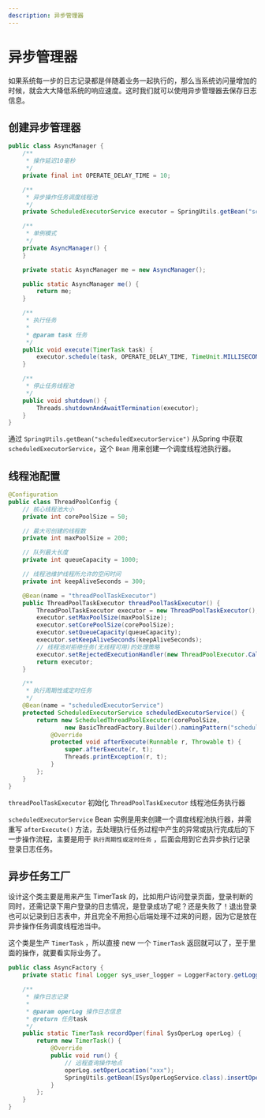 ```yaml
---
description: 异步管理器
---
```


# 异步管理器

如果系统每一步的日志记录都是伴随着业务一起执行的，那么当系统访问量增加的时候，就会大大降低系统的响应速度。这时我们就可以使用异步管理器去保存日志信息。

## 创建异步管理器

```java
public class AsyncManager {
    /**
     * 操作延迟10毫秒
     */
    private final int OPERATE_DELAY_TIME = 10;

    /**
     * 异步操作任务调度线程池
     */
    private ScheduledExecutorService executor = SpringUtils.getBean("scheduledExecutorService");

    /**
     * 单例模式
     */
    private AsyncManager() {
    }

    private static AsyncManager me = new AsyncManager();

    public static AsyncManager me() {
        return me;
    }

    /**
     * 执行任务
     *
     * @param task 任务
     */
    public void execute(TimerTask task) {
        executor.schedule(task, OPERATE_DELAY_TIME, TimeUnit.MILLISECONDS);
    }

    /**
     * 停止任务线程池
     */
    public void shutdown() {
        Threads.shutdownAndAwaitTermination(executor);
    }
}
```

通过 `SpringUtils.getBean("scheduledExecutorService")` 从Spring 中获取 `scheduledExecutorService`，这个 `Bean` 用来创建一个调度线程池执行器。

## 线程池配置

```java
@Configuration
public class ThreadPoolConfig {
    // 核心线程池大小
    private int corePoolSize = 50;

    // 最大可创建的线程数
    private int maxPoolSize = 200;

    // 队列最大长度
    private int queueCapacity = 1000;

    // 线程池维护线程所允许的空闲时间
    private int keepAliveSeconds = 300;

    @Bean(name = "threadPoolTaskExecutor")
    public ThreadPoolTaskExecutor threadPoolTaskExecutor() {
        ThreadPoolTaskExecutor executor = new ThreadPoolTaskExecutor();
        executor.setMaxPoolSize(maxPoolSize);
        executor.setCorePoolSize(corePoolSize);
        executor.setQueueCapacity(queueCapacity);
        executor.setKeepAliveSeconds(keepAliveSeconds);
        // 线程池对拒绝任务(无线程可用)的处理策略
        executor.setRejectedExecutionHandler(new ThreadPoolExecutor.CallerRunsPolicy());
        return executor;
    }

    /**
     * 执行周期性或定时任务
     */
    @Bean(name = "scheduledExecutorService")
    protected ScheduledExecutorService scheduledExecutorService() {
        return new ScheduledThreadPoolExecutor(corePoolSize,
                new BasicThreadFactory.Builder().namingPattern("schedule-pool-%d").daemon(true).build()) {
            @Override
            protected void afterExecute(Runnable r, Throwable t) {
                super.afterExecute(r, t);
                Threads.printException(r, t);
            }
        };
    }
}
```

`threadPoolTaskExecutor` 初始化 `ThreadPoolTaskExecutor` 线程池任务执行器

`scheduledExecutorService` Bean 实例是用来创建一个调度线程池执行器，并需重写 `afterExecute()` 方法，去处理执行任务过程中产生的异常或执行完成后的下一步操作流程，主要是用于 `执行周期性或定时任务` ，后面会用到它去异步执行记录登录日志任务。

## 异步任务工厂

设计这个类主要是用来产生 TimerTask 的，比如用户访问登录页面，登录判断的同时，还需记录下用户登录的日志情况，是登录成功了呢？还是失败了！退出登录也可以记录到日志表中，并且完全不用担心后端处理不过来的问题，因为它是放在异步操作任务调度线程池当中。


这个类是生产 `TimerTask` ，所以直接 new 一个 `TimerTask` 返回就可以了，至于里面的操作，就要看实际业务了。

```java
public class AsyncFactory {
    private static final Logger sys_user_logger = LoggerFactory.getLogger("sys-user");

    /**
     * 操作日志记录
     *
     * @param operLog 操作日志信息
     * @return 任务task
     */
    public static TimerTask recordOper(final SysOperLog operLog) {
        return new TimerTask() {
            @Override
            public void run() {
                // 远程查询操作地点
                operLog.setOperLocation("xxx");
                SpringUtils.getBean(ISysOperLogService.class).insertOperlog(operLog);
            }
        };
    }
}
```
